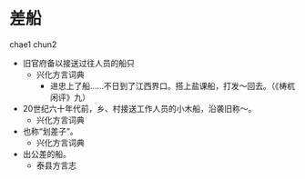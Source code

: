 # 差船
chae1 chun2
+ 旧官府备以接送过往人员的船只
  * 兴化方言词典
    - 进忠上了船……不日到了江西界口。搭上盐课船，打发～回去。（《梼杌闲评》九）
+ 20世纪六十年代前，乡、村接送工作人员的小木船，沿袭旧称～。
  * 兴化方言词典
+ 也称“划差子”。
  * 兴化方言词典
+ 出公差的船。
  * 泰县方言志
